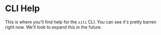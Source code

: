 # CLI Help

This is where you'll find help for the `ziti` CLI. You can see it's pretty barren right now. We'll look to expand this
in the future.